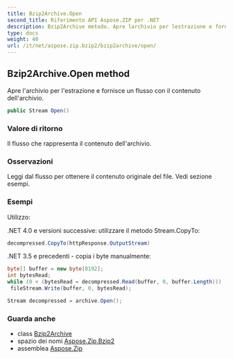 ```yaml
---
title: Bzip2Archive.Open
second_title: Riferimento API Aspose.ZIP per .NET
description: Bzip2Archive metodo. Apre larchivio per lestrazione e fornisce un flusso con il contenuto dellarchivio.
type: docs
weight: 40
url: /it/net/aspose.zip.bzip2/bzip2archive/open/
---
```

## Bzip2Archive.Open method

Apre l'archivio per l'estrazione e fornisce un flusso con il contenuto dell'archivio.

```csharp
public Stream Open()
```

### Valore di ritorno

Il flusso che rappresenta il contenuto dell'archivio.

### Osservazioni

Leggi dal flusso per ottenere il contenuto originale del file. Vedi sezione esempi.

### Esempi

Utilizzo:

.NET 4.0 e versioni successive: utilizzare il metodo Stream.CopyTo:

```csharp
decompressed.CopyTo(httpResponse.OutputStream)
```

.NET 3.5 e precedenti - copia i byte manualmente:

```csharp
byte[] buffer = new byte[8192];
int bytesRead;
while (0 < (bytesRead = decompressed.Read(buffer, 0, buffer.Length)))
 fileStream.Write(buffer, 0, bytesRead);
```

```csharp
Stream decompressed = archive.Open();
```

### Guarda anche

* class [Bzip2Archive](../)
* spazio dei nomi [Aspose.Zip.Bzip2](../../bzip2archive/)
* assemblea [Aspose.Zip](../../../)


